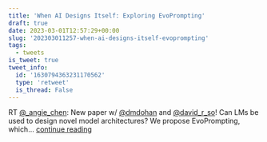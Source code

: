 ```yaml
---
title: 'When AI Designs Itself: Exploring EvoPrompting'
draft: true
date: 2023-03-01T12:57:29+00:00
slug: '202303011257-when-ai-designs-itself-evoprompting'
tags:
  - tweets
is_tweet: true
tweet_info:
  id: '1630794363231170562'
  type: 'retweet'
  is_thread: False
---
```




RT [@_angie_chen](https://x.com/_angie_chen): New paper w/ [@dmdohan](https://x.com/dmdohan) and [@david_r_so](https://x.com/david_r_so)! Can LMs be used to design novel model architectures? We propose EvoPrompting, which… [continue reading](https://x.com/sytelus/status/1630794363231170562)
